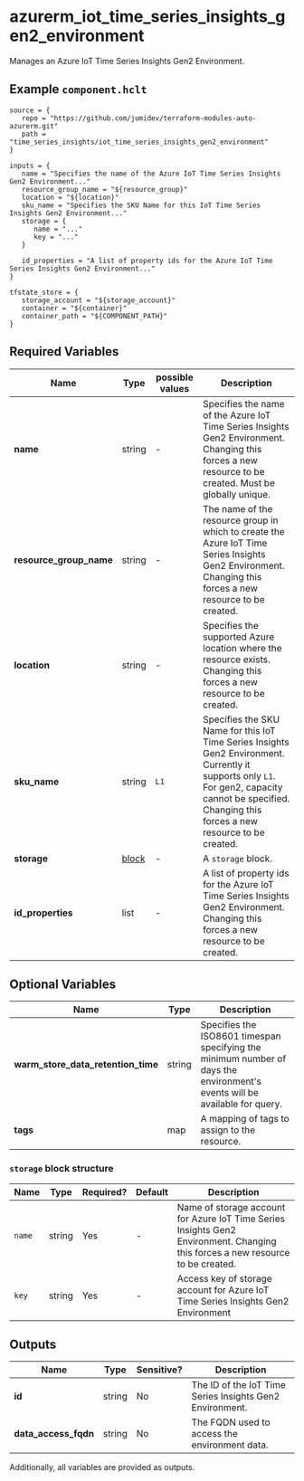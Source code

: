# azurerm_iot_time_series_insights_gen2_environment

Manages an Azure IoT Time Series Insights Gen2 Environment.

## Example `component.hclt`

```hcl
source = {
   repo = "https://github.com/jumidev/terraform-modules-auto-azurerm.git"   
   path = "time_series_insights/iot_time_series_insights_gen2_environment"   
}

inputs = {
   name = "Specifies the name of the Azure IoT Time Series Insights Gen2 Environment..."   
   resource_group_name = "${resource_group}"   
   location = "${location}"   
   sku_name = "Specifies the SKU Name for this IoT Time Series Insights Gen2 Environment..."   
   storage = {
      name = "..."      
      key = "..."      
   }
   
   id_properties = "A list of property ids for the Azure IoT Time Series Insights Gen2 Environment..."   
}

tfstate_store = {
   storage_account = "${storage_account}"   
   container = "${container}"   
   container_path = "${COMPONENT_PATH}"   
}

```

## Required Variables

| Name | Type |  possible values |  Description |
| ---- | --------- |  ----------- | ----------- |
| **name** | string |  -  |  Specifies the name of the Azure IoT Time Series Insights Gen2 Environment. Changing this forces a new resource to be created. Must be globally unique. | 
| **resource_group_name** | string |  -  |  The name of the resource group in which to create the Azure IoT Time Series Insights Gen2 Environment. Changing this forces a new resource to be created. | 
| **location** | string |  -  |  Specifies the supported Azure location where the resource exists. Changing this forces a new resource to be created. | 
| **sku_name** | string |  `L1`  |  Specifies the SKU Name for this IoT Time Series Insights Gen2 Environment. Currently it supports only `L1`. For gen2, capacity cannot be specified. Changing this forces a new resource to be created. | 
| **storage** | [block](#storage-block-structure) |  -  |  A `storage` block. | 
| **id_properties** | list |  -  |  A list of property ids for the Azure IoT Time Series Insights Gen2 Environment. Changing this forces a new resource to be created. | 

## Optional Variables

| Name | Type |  Description |
| ---- | --------- |  ----------- |
| **warm_store_data_retention_time** | string |  Specifies the ISO8601 timespan specifying the minimum number of days the environment's events will be available for query. | 
| **tags** | map |  A mapping of tags to assign to the resource. | 

### `storage` block structure

| Name | Type | Required? | Default | Description |
| ---- | ---- | --------- | ------- | ----------- |
| `name` | string | Yes | - | Name of storage account for Azure IoT Time Series Insights Gen2 Environment. Changing this forces a new resource to be created. |
| `key` | string | Yes | - | Access key of storage account for Azure IoT Time Series Insights Gen2 Environment |



## Outputs

| Name | Type | Sensitive? | Description |
| ---- | ---- | --------- | --------- |
| **id** | string | No  | The ID of the IoT Time Series Insights Gen2 Environment. | 
| **data_access_fqdn** | string | No  | The FQDN used to access the environment data. | 

Additionally, all variables are provided as outputs.
